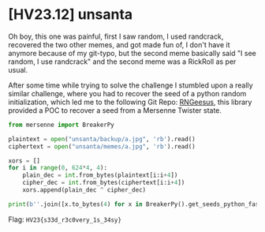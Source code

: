 # [HV23.12] unsanta

Oh boy, this one was painful, first I saw random, I used randcrack, recovered the two other memes, and got made fun of, I don't have it anymore because of my git-typo, but the second meme basically said "I see random, I use randcrack" and the second meme was a RickRoll as per usual.

After some time while trying to solve the challenge I stumbled upon a really similar challenge, where you had to recover the seed of a python random initialization, which led me to the following Git Repo: [RNGeesus](https://github.com/deut-erium/RNGeesus), this library provided a POC to recover a seed from a Mersenne Twister state.

```py
from mersenne import BreakerPy

plaintext = open("unsanta/backup/a.jpg", 'rb').read()
ciphertext = open("unsanta/memes/a.jpg", 'rb').read()

xors = []
for i in range(0, 624*4, 4):
    plain_dec = int.from_bytes(plaintext[i:i+4])
    cipher_dec = int.from_bytes(ciphertext[i:i+4])
    xors.append(plain_dec ^ cipher_dec)

print(b''.join([x.to_bytes(4) for x in BreakerPy().get_seeds_python_fast(xors)][::-1]))
```

Flag: `HV23{s33d_r3c0very_1s_34sy}`